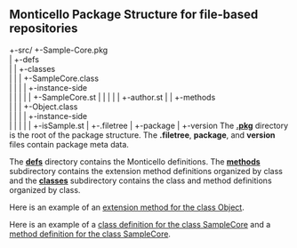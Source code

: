 ## Monticello Package Structure for file-based repositories

+-src/
  +-Sample-Core.pkg\
  | +-defs\
  | | +-classes\
  | | | +-SampleCore.class\
  | | | | +-instance-side\
  | | | | | +-SampleCore.st
  | | | | | +-author.st
  | | +-methods\
  | | | +-Object.class\
  | | | | +-instance-side\
  | | | | | +-isSample.st
  | +-.filetree
  | +-package
  | +-version
The [**.pkg**][7] directory is the root of the package structure. The **.filetree**, **package**, and **version** files contain package meta data.

The [**defs**][6] directory contains the Monticello definitions. The [**methods**][4] 
subdirectory contains the extension method definitions organized by class
and the [**classes**][3] subdirectory contains the class and method definitions organized by class.

Here is an example of an [extension method for the class Object][5].

Here is an example of a [class definition for the class SampleCore][1] and a [method
definition for the class SampleCore][2].

[1]: https://github.com/dalehenrich/sample/blob/master/src/Sample-Core.pkg/defs/classes/SampleCore.class/instance-side/SampleCore.st
[2]: https://github.com/dalehenrich/sample/blob/master/src/Sample-Core.pkg/defs/classes/SampleCore.class/instance-side/authorName.st
[3]: https://github.com/dalehenrich/sample/tree/master/src/Sample-Core.pkg/defs/classes

[4]: https://github.com/dalehenrich/sample/tree/master/src/Sample-Core.pkg/defs/methods
[5]: https://github.com/dalehenrich/sample/blob/master/src/Sample-Core.pkg/defs/methods/Object.class/instance-side/isSample.st

[6]: https://github.com/dalehenrich/sample/tree/master/src/Sample-Core.pkg/defs

[7]: https://github.com/dalehenrich/sample/tree/master/src/Sample-Core.pkg
